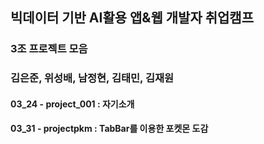 ## 빅데이터 기반 AI활용 앱&웹 개발자 취업캠프
### 3조 프로젝트 모음
### 김은준, 위성배, 남정현, 김태민, 김재원

#### 03_24 - project_001 :  자기소개
#### 03_31 - projectpkm  :  TabBar를 이용한 포켓몬 도감
